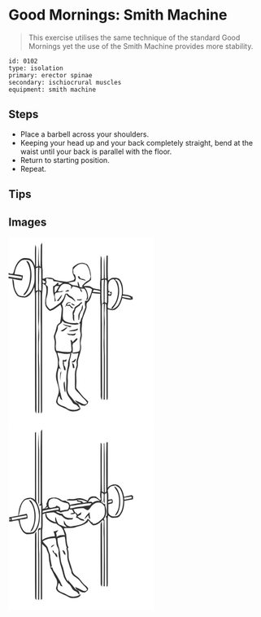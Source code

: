 # Good Mornings: Smith Machine
> This exercise utilises the same technique of the standard Good Mornings yet the use of the Smith Machine provides more stability.

``` 
id: 0102 
type: isolation 
primary: erector spinae 
secondary: ischiocrural muscles 
equipment: smith machine 
``` 

## Steps

 - Place a barbell across your shoulders.
 - Keeping your head up and your back completely straight, bend at the waist until your back is parallel with the floor.
 - Return to starting position.
 - Repeat.

## Tips


## Images

<svg width="215pt" height="275pt" viewBox="0 0 215 275" xmlns="http://www.w3.org/2000/svg"><g fill="#FFF"><path d="M0 0h215v275H0v-19.28c0-.03.01-.11.01-.14l-.01.08V60.58c1.87.28 3.75.47 5.64.66.32 7.96 1.45 16.33 5.9 23.14 2.6 4.24 8 4.5 12.44 4.67 7.73-1.23 11.31-9 14.13-15.38.19 4.11.82 8.19.88 12.31.08 56-.13 112.01.21 168.01-.17 2.08.44 4.08 1.61 5.81.57-4.25.42-8.55.39-12.83-.1-32.32-.2-64.64-.14-96.96-.48-21.99-.24-44-.33-66-.42-2.19 1.04-3.43 2.89-4.23.53 18.71-.46 37.46.61 56.15-1.12 13.34-.17 26.73-.74 40.09.52 27.69.26 55.4.11 83.09l1.59-.05c.26-22.02.11-44.04.11-66.06-.7-12.63-.51-25.31-.51-37.96.65-7.66.51-15.35-.16-23 1.26-17.52.02-35.11.76-52.65.67.86 1.94 1.5 1.88 2.76.41 16.6-.28 33.23.36 49.83.26 42.56-.28 85.14.28 127.69 1.89-.92 1.53-2.98 1.65-4.63-.1-56.37 0-112.74-.06-169.1.38-5.74 1.07-11.46.9-17.23 2.26 1.02 5.11 2.34 5.09 5.27 1.97 9.11-3.04 18.12-.82 27.21 1.43 2.99 3.66 5.72 6.46 7.53 6.03-1.24 10.37-5.92 15.37-9.14.84 2.39 2.43 4.73 2.01 7.36-.53 6.33-1.08 12.67-2.41 18.9-2.13 1.57-4.53 3.32-5.11 6.08-.93 3.88-1.77 7.79-3.37 11.48-1.95 3.76.81 7.7.61 11.61.11 5.24-1.48 11.46 2.31 15.81 1.31 4.97 2.85 9.98 2.28 15.19.34 6.18-2.67 11.87-2.79 17.99-.53 7.96 4.66 14.97 4.24 22.94-.35 4.95-2.62 9.46-3.87 14.21-.91 2.57 1.17 4.95 3.03 6.47 3.31 2.18 7.17 3.33 10.67 5.17 3.24 1.46 6.12 4.11 9.87 4.05 4.28.17 9.25-.33 12.23-3.78-.91-2.67-2.22-5.16-3.58-7.61-4.81-1.51-7.01-6.36-10.33-9.72-3.06-3.12-5.33-7.23-5.22-11.69.09-5.06.77-10.12.31-15.18-.66-6.39.96-12.73 2.54-18.87.73-3.35-.22-6.86.88-10.14.91-3.22 1.89-6.47 1.74-9.85 3.2 2.4 6.96 1.69 10.57.91-.48 3.62-1.45 7.15-2.59 10.61-.82 2.41.51 4.92.09 7.39-.82 4.39-2.8 8.58-2.7 13.12.12 6.69-.06 13.38.05 20.07-.06 2.4 1.91 4.09 3.46 5.64 3.7 3.31 6.55 7.41 10.09 10.87 1.4 1.43 2.95 2.79 3.86 4.61 1.68 1.71-1.07 2.76-2.34 3.11-2.04.44-3.82-.77-5.55-1.63-3.05-1.68-6.26-3.02-9.5-4.28 1.83 4.35 6.77 5.2 10.16 7.92 1.57.06 3.15.21 4.72.08 1.49-.97 2.78-2.19 4.12-3.36.18-.92.36-1.83.55-2.74-2.56-3.02-5.9-5.24-8.35-8.34-2.71-3.38-5.51-6.69-8.26-10.03-1.79-1.9-.81-4.64-.86-6.94.73-8.14-1.48-16.59 1.53-24.43 1.27-3.35.55-6.93.78-10.39 1.63-7.69 5.87-15.22 4.37-23.26-1.38-5.3 1.79-10.38 1.41-15.71-1.15-6.99.46-14.01.65-21.03 1.54-5.88 4.28-11.38 6.09-17.17.96-3.01-1.04-6.95 1.9-9.15 4.28-3.26 5-8.74 6.5-13.54 3.95.69 7.95 1.08 11.96 1.19-.18 6.16-.1 12.33.48 18.47.25 41.01-.04 82.03.24 123.04.58 5.04-1.03 10.56 1.61 15.18.8-4.7.54-9.48.51-14.22.03-32.32-.41-64.65-.23-96.98-.13-9.86-.48-19.74-.01-29.6-1.31-11.88-.26-23.9-.54-35.83l3.41-1.04c-.6 11.04-.23 22.07-.24 33.12-.85.95-1.68 1.91-2.5 2.89l2.72-.23c0 16.87-.14 33.75-.17 50.62-.55 10.71.4 21.41.1 32.13.14 19.45-.01 38.91-.18 58.36l1.63.01c.23-21.48.09-42.97.1-64.46-.59-14.64-.67-29.32-.29-43.97.89-7.35-.95-14.67-.24-22.03.27-3.9.36-7.81.75-11.7.98 1.05 2.05 2.16 1.8 3.74.54 14.67.27 29.34.39 44.01-.07 27.99-.05 55.98-.02 83.97-.02 3.81-.07 7.63.29 11.43 1.62-1.42 1.61-3.51 1.6-5.45-.12-42.88.05-85.77-.09-128.66 3.64.81 7.72 2.24 11.21.18 6.13-3.34 8.25-10.53 10.37-16.68 5.01 1.15 10.13 3.42 15.31 1.85l.03-3.26c-4.26-3.05-9.59-3.45-14.61-4.15.62-7.36.35-15.48-4.24-21.65-2.21-2.88-6.17-2.88-9.46-2.88-3.22-.14-5.58 2.39-8.02 4.08-1.23-12.15-.21-24.42-.54-36.62l-1.84.04c-.41 11.16-.41 22.34-.28 33.51-.53.07-1.58.19-2.11.25-.68-11.01-.09-22.07-1.09-33.07-.91 10.98-.08 22.03-.62 33.04l-2.92.72c-.08-9.9-.05-19.81-.06-29.72.14-1.6-.6-3.04-1.3-4.42-1.11 11.41.12 22.93-.64 34.36-.75 5.13-.47 10.31-.23 15.46-4.32-1.29-9.32-.79-13-3.72-3.39-2.33-7.79-1.27-11.65-1.58 2.67-4.18 7.76-5.62 11-9.04.46-7.83-.84-16.44-5.55-22.96-2.9-1.21-5.91-2.82-9.16-2.06-4.76.39-8.63 3.33-12.06 6.4-.31 2.52-.75 5.07-.47 7.61.47 2.99 2.19 5.57 3.2 8.38-.1 1.24-1.2 2.17-1.76 3.25-3.26.62-6.37 2-9.69 2.25-6.15-.67-12.37-1.26-18.27-3.22-2.59-3.31-7.21-2.93-10.97-3.06-2.37-.26-4.22 2.28-6.56 1.48-.31-4.03.05-8.07-.11-12.11-1.47-13.59-.5-27.3-.76-40.95a211.2 211.2 0 0 1-1.79 3.31c-.54 10.83-.06 21.67-.55 32.49-1.31-.92-2.18-2.22-2.06-3.86-.71-9.11-.14-18.27-.57-27.39-.46 10.09-.88 20.19-.87 30.3l-2.99.88c-.08-9.26-.03-18.53-.03-27.8.09-1.63-.41-3.18-1.16-4.6-1.17 10.28-.08 20.69-.67 31.02-1.35-4.3-3.54-9.08-7.94-10.95-4.28-.57-9.2-1.47-12.94 1.34-6.68 4.64-8.84 12.99-10.99 20.37C5.4 55.37 2.14 53 0 52.99V0m92.81 184.04c3.45 2.22 7.25-1.55 6.41-5.18-1.85 2.06-3.78 4.11-6.41 5.18m.98 1.39c.48 2.52 1.03 5.04 1.38 7.59.5.03 1.51.08 2.01.11.14-2.94-.34-6.38-3.39-7.7z"/><path d="M17.7 35.53c2.78-2.62 6.77-2.03 10.25-1.98 3.04-.28 5.34 2.15 6.92 4.43 2.16 3.58 3.56 7.76 3.36 11.98-.1 7.19 1.14 14.66-1.53 21.55-1.82 6.78-6.21 12.89-12.63 15.96-3.48-.85-7.83 0-10.35-3.11-3.3-4.03-5.17-9.19-5.48-14.37-.31-2.92-.14-6.09-2.11-8.51 4.47.78 8.89 1.86 13.43 2.21 1.01-2.21 1.52-4.58 1.65-6.99-3.98-1.24-8.15-1.68-12.28-2.08.67-7.02 3.44-14.28 8.77-19.09m8.56-.37c3.18 4.7 4.96 10.21 5.62 15.82.32 10.11-.56 20.95-6.63 29.43-1.14 1.76-3.36 3.11-3.05 5.48 3.74-1.65 5.55-5.51 7.33-8.92 4.83-11.23 5.84-24.22 2.13-35.92-.97-2.47-2.07-6.08-5.4-5.89zM95.39 47.82c3.32-4.59 8.27-9.59 14.5-8.37 3.43-.16 6.26 2.23 7.42 5.32 2.51 4.08 2.67 8.93 3.89 13.43-.87 1.99-.76 4.89-3.26 5.58-4.07 1.75-7.11 5.17-9.72 8.63.4.36 1.22 1.08 1.63 1.44-1.6-.33-4.11.88-4.96-1.01-.61-2.48-.86-5.18-2.68-7.13-.33 2.18.03 4.36.75 6.43-3.8-1.45-8.39-.38-11.55-3.35-1.11-.52-2.2-1.07-3.28-1.66 3.24-.92 6.55-1.56 9.91-1.85 1.74-3.31 1.51-6.9-.21-10.16-.51-.34-1.52-1.02-2.02-1.36-.16-1.98-.29-3.96-.42-5.94m6.87 10.3c.65 1.16 1.02 2.55 2.04 3.46 3.26 1.19 6.65 2.02 10.07 2.6-1.87-2.59-5.32-2.57-8.09-3.49-.85-1.19-1.71-2.36-2.57-3.55-.36.25-1.09.74-1.45.98zM40.42 47.06c-.42-2.03 2.16-1.72 3.38-2.37-.52 11.28-.14 22.56-.19 33.84-1.09.16-2.18.31-3.28.46.12-10.65-.01-21.29.09-31.93zM45.63 44.42c.63.4 1.9 1.2 2.53 1.6.32 10.86.08 21.73.23 32.6-1.02-.02-2.03-.03-3.05-.04-.79-4.16-.51-8.39-.29-12.58.19-7.19-.3-14.42.58-21.58z"/><path d="M0 55.22c6.51 1.03 13.05 1.94 19.54 3.09l-.36 2.81C12.75 60.45 6.37 59.33 0 58.2v-2.98zM55.65 64.36c-.84-1.37-.03-2.68.53-3.95 2.81 1.16 5.85 1.4 8.84 1.75.55.99 1.1 1.99 1.67 2.98 4.66-.67 8.88 1.74 13.41 2.24-2.06 1.28-3.96 3.14-6.55 3.09.71-1.56.38-2.77-.99-3.61-1.85 2.3-3.88 4.49-6.76 5.47-.06 4.62-.46 9.45 1.41 13.8 1.06 2.73.67 5.7.79 8.55.39-.07 1.16-.22 1.55-.3.24-4.04-3.3-8.82.16-12.22 2.42-.41 4.79-1.37 7.28-1.12 1.63-.4 3.21-1 4.61-1.96-2.08.08-4.14.45-6.07 1.22l-2.74-.85c2.12-4.16 4.12-9.49 9.18-10.68 3.79-.08 8.4.2 10.66 3.71-.17 1.01-.53 3.01-.7 4.02 1.27-1 1.99-2.44 2.57-3.9 4.13.03 7.87 1.74 11.42 3.68-.55 2.35.83 4 2.96 4.75-.75-1.85-1.66-3.62-2.62-5.37 1.89.14 3.78.29 5.67.41 3.37 4.59 5.63 11.11 2.55 16.43.32.05.95.14 1.27.18.54-.84 1.1-1.67 1.67-2.48.11-5.93-1.23-11.84-5.24-16.39 3.62.78 8.58.03 11.08 3.25-1.27 5.8-3.19 11.64-6.78 16.49-1.17.15-2.34.29-3.52.41-.29 3.04-.61 6.2.59 9.11-1.13 3.85-3.05 7.41-3.95 11.33-.52 2.2-1.35 4.3-2.65 6.15-.25 1.82-.45 3.73-2.08 4.89-.07.58-.22 1.72-.29 2.29.29-.08.88-.25 1.18-.33.06 4.53-.83 9.14.37 13.59 1.04 2.95-.28 5.93-.59 8.88-1.23 5.85 1.4 12.19-.9 17.8-2.81 2.13-6.7 2.13-10.07 2.52.25-3.4.4-6.84-.27-10.21.3-1.18.61-2.36.91-3.54 2.76-1.03 4.56-3.49 6.42-5.63.28-1.21-.23-1.76-1.51-1.64-2.12 1.65-3.85 3.73-5.69 5.68-.12-1.92-1.11-3.04-2.97-3.37 1.03 5.15 1.26 10.4 1.51 15.64-.3.49-.92 1.45-1.23 1.93-7.06 1.07-14.09-.59-21.06-1.62-.98-3.05-1.45-6.26-.79-9.43.8-4.03-.76-7.95-.85-11.94.62-4.55 3.96-8.34 3.77-13.07-.52-4.95 7.05-5.04 6.42-10.03 1.56 1.64 3.24 3.39 5.55 3.88 6.24 1.47 12.95 3.54 19.23 1.09-1.2-.65-2.36-1.8-3.87-1.36-5.25.32-10.79.3-15.58-2.19-1.6-1.06-3.54-2.09-4.05-4.1-1.75-7.16 1.84-14.98-1.94-21.73 2.9-4.53 5.49-9.27 6.19-14.71 1.9 2.29 3.89 4.65 6.7 5.84 2.97 1.21 4.92 3.85 7.6 5.51-1.66-3.19-3.78-6.42-7.15-7.96-2.03-.96-3.61-2.54-5.09-4.18-1.07.17-2.15.34-3.22.5-.6 2.01-1.28 3.99-1.97 5.96-1.63 2.67-3.3 5.36-5.75 7.38-4.6 3.56-9.12 7.41-14.61 9.54-2.48-1.97-4.73-4.43-5.59-7.54-.48-3.63-.4-7.4.82-10.88 1.66-4.87 1.7-10.05 1.56-15.13-1.09-.97-2.18-1.94-3.26-2.92.52-1.82 1.87-3.7.85-5.6m28.07 16.05c1.94-.25 3.87-.56 5.8-.9-1.51-3.01-4.24-.75-5.8.9M70.97 93.73c1.06.15 2.13.29 3.19.44.19-.49.56-1.46.74-1.95 2.16-2.05 3.43-4.8 4.24-7.62-3.06 2.74-4.69 6.75-8.17 9.13m30.4-1.95c-.06.29-.2.88-.26 1.17 2.39-.12 6 1.42 7.24-1.42-2.32.24-4.65.34-6.98.25M86.2 96.69c-.9 1.99-1.85 3.96-2.89 5.89.24.01.72.02.96.03.04-.43.11-1.29.14-1.72 1.96.44 3.97.52 5.98.42 1.17 1.83 2.74 4.67 5.36 3.18-1.85-1.62-4.14-2.88-5.24-5.2-1.44.43-2.91.78-4.38 1.12.5-1.09 1-2.18 1.51-3.26 1.54-.1 3.08-.24 4.61-.44-1.89-1.25-4.05-.64-6.05-.02m18.28 1.65c-2.16 3.13-7.65 3.47-7.5 8.13-1.65 1.95-2.91 4.37-2.33 7.01.71 3.44-.89 7.95 2.34 10.4-.01-2.99-.22-5.99-.08-8.98-.2-.42-.58-1.24-.78-1.66 1.28-2.6 2.23-5.36 2.98-8.15 1.13-.9 2.25-1.79 3.37-2.7 1.76-.84 3.19-2.1 3.86-3.99.87-.58 2.19-.82 2.41-2.04-1.61-1.08-3.15 1.02-4.27 1.98m-12.35-.3c1.79 1.14 3.55 3.56 5.89 2.3-1.83-1.04-3.59-3.12-5.89-2.3m15.55 8.03c-1.71 2.84-3.56 5.68-4.67 8.82.11 2.47.23 4.93.14 7.4l.73-.01c.44-2.5 1.25-4.99.96-7.55 1.32-2.41 1.69-5.51 3.97-7.26.89-2.47 1.05-5.1.73-7.7-1.09 1.94-1.65 4.1-1.86 6.3m-27.74 21.85c2.77 2.94 7.1 3.22 10.62 4.85.64-.35 1.93-1.05 2.58-1.4-4.51-.71-8.9-1.93-13.2-3.45m-3.12 10c1.26.45 2.48 1.39 3.86.67 2.53-1.55 4.65-3.69 6.77-5.75-4.13.34-6.6 4.31-10.63 5.08m11.9.74c4.48.32 9.12.14 13.29-1.69.12-.59.37-1.77.49-2.36-4.35 2.29-9.49 1.81-13.78 4.05m-2.29 3.15c1.09 3.1 4.87 2.49 7.45 3.04 2.35.69 5-.55 5.55-3.04-1.28.11-2.49.46-3.63 1.05-3.16.19-6.4.21-9.37-1.05zM148.37 65.73c1.5-2.38 4.53-4.41 7.43-3.56 5.01 5.16 6.32 12.85 5.66 19.79-.5 7.83-3.01 16.12-9.16 21.37 0 .65-.02 1.94-.03 2.59-1.8-.8-4.75-.18-5.74-2.31-.57-2.9.74-5.72.73-8.61.06-2.96-.01-5.92.1-8.88.87.14 2.62.42 3.49.55 1.33-2.05 2.26-4.35.57-6.51-.74.63-1.49 1.26-2.22 1.9l2.41.66c-1.17 2.58-4.42 2.28-4.71-.62l2.94-2.04-2.37-.67c-.25-4.52-.86-9.36.9-13.66z"/><path d="M157.46 63.39c.18-.46.55-1.37.73-1.82 2.61.83 5.36 2.08 6.4 4.84 4.83 10.4 3.25 23.05-2.32 32.86-2.07 3.75-5.9 6.07-9.93 7.21 9.64-9.26 12.92-23.8 9.89-36.6-.95-2.5-1.62-5.99-4.77-6.49zM142.5 62.23c3.75.99 2.5 4.95 2.71 7.81-.16 9.01.28 18.02-.12 27.02-1.47-.45-3.83-.86-3.3-3.04.27-10.59-.47-21.23.71-31.79zM51.24 67.97c-1.21-1.31-.87-3.12-.95-4.73 1.6.88 3.18 1.82 4.73 2.79-1.07 1.01-2.1 2.39-3.78 1.94zM68.09 74.06c.93-2.85 4.3-1.68 6.52-2.08-1.54 2.57-3.1 5.16-4.33 7.9-.55.46-1.65 1.36-2.2 1.81-.05-2.53-.47-5.11.01-7.63zM124.23 80.93c.52-1.17 1.03-2.33 1.54-3.5 3.07.58 6.21.89 9.2 1.85.14.6.43 1.8.58 2.4-3.76-.4-7.52-1.01-11.32-.75zM167.74 88.37c-.46-3.04 2.57-1.98 4.16-1.9 3.1.79 7.46.25 8.83 3.9-4.41-.08-8.65-1.39-12.99-2zM72.41 170.3c6.2.67 12.43 3.29 18.62.86.22 5.89-3.85 10.94-3.12 16.9-1.68 8.15-3.12 16.47-2.64 24.85.27 5.75-1.44 11.81.89 17.3 1.57 5.11 5.92 8.65 8.35 13.33 1.05 2.44 3.82 2.81 5.9 4 1.74 1.35 2.79 3.46 4.86 4.42-5.77 3.69-13.49 3.67-19.22-.09-4.01-2.98-9.6-3.16-12.96-7.09-1.57-2.36-.43-5.32.07-7.83.03-1.49 1.4-2 2.6-2.35-.11 2.72 1.11 5.1 4.03 5.29-2.36-3.49-2.07-7.92-3.61-11.77-2.02-11.48-6.37-23.8-1.65-35.14.63.53 1.9 1.6 2.54 2.13-1.48-3.88-3.61-7.9-2.56-12.17 1.28-4.41-2.39-8.19-2.1-12.64m10.52 11.14c-.7-.11-2.1-.33-2.81-.44-.83 5.09 1.08 9.89 2.04 14.8.45.2 1.36.59 1.81.79.73-3.04-.36-5.77-2.3-8.07.16-1.74.04-3.47-.36-5.18 1.27-.05 2.55-.12 3.82-.2.18-1.09.35-2.18.53-3.27-.92.52-1.82 1.04-2.73 1.57m-6.56 19.51c-.03 3.76-.92 7.84 1.03 11.29-.17-.55-.52-1.66-.7-2.21-.3-4.19.95-8.24 1.1-12.39-.62 1.02-1.54 2.02-1.43 3.31m4.94 16.1c.3 4.08.73 8.21 2.32 12.02.96-5.54-.94-11.08-.83-16.65-1.18 1.24-1.7 2.93-1.49 4.63z"/></g><g fill="#333"><path d="M47.73 11.34c.61-1.1 1.2-2.2 1.79-3.31.26 13.65-.71 27.36.76 40.95.16 4.04-.2 8.08.11 12.11 2.34.8 4.19-1.74 6.56-1.48 3.76.13 8.38-.25 10.97 3.06 5.9 1.96 12.12 2.55 18.27 3.22 3.32-.25 6.43-1.63 9.69-2.25.56-1.08 1.66-2.01 1.76-3.25-1.01-2.81-2.73-5.39-3.2-8.38-.28-2.54.16-5.09.47-7.61 3.43-3.07 7.3-6.01 12.06-6.4 3.25-.76 6.26.85 9.16 2.06 4.71 6.52 6.01 15.13 5.55 22.96-3.24 3.42-8.33 4.86-11 9.04 3.86.31 8.26-.75 11.65 1.58 3.68 2.93 8.68 2.43 13 3.72-.24-5.15-.52-10.33.23-15.46.76-11.43-.47-22.95.64-34.36.7 1.38 1.44 2.82 1.3 4.42.01 9.91-.02 19.82.06 29.72l2.92-.72c.54-11.01-.29-22.06.62-33.04 1 11 .41 22.06 1.09 33.07.53-.06 1.58-.18 2.11-.25-.13-11.17-.13-22.35.28-33.51l1.84-.04c.33 12.2-.69 24.47.54 36.62 2.44-1.69 4.8-4.22 8.02-4.08 3.29 0 7.25 0 9.46 2.88 4.59 6.17 4.86 14.29 4.24 21.65 5.02.7 10.35 1.1 14.61 4.15l-.03 3.26c-5.18 1.57-10.3-.7-15.31-1.85-2.12 6.15-4.24 13.34-10.37 16.68-3.49 2.06-7.57.63-11.21-.18.14 42.89-.03 85.78.09 128.66.01 1.94.02 4.03-1.6 5.45-.36-3.8-.31-7.62-.29-11.43-.03-27.99-.05-55.98.02-83.97-.12-14.67.15-29.34-.39-44.01.25-1.58-.82-2.69-1.8-3.74-.39 3.89-.48 7.8-.75 11.7-.71 7.36 1.13 14.68.24 22.03-.38 14.65-.3 29.33.29 43.97-.01 21.49.13 42.98-.1 64.46l-1.63-.01c.17-19.45.32-38.91.18-58.36.3-10.72-.65-21.42-.1-32.13.03-16.87.17-33.75.17-50.62l-2.72.23c.82-.98 1.65-1.94 2.5-2.89.01-11.05-.36-22.08.24-33.12l-3.41 1.04c.28 11.93-.77 23.95.54 35.83-.47 9.86-.12 19.74.01 29.6-.18 32.33.26 64.66.23 96.98.03 4.74.29 9.52-.51 14.22-2.64-4.62-1.03-10.14-1.61-15.18-.28-41.01.01-82.03-.24-123.04-.58-6.14-.66-12.31-.48-18.47-4.01-.11-8.01-.5-11.96-1.19-1.5 4.8-2.22 10.28-6.5 13.54-2.94 2.2-.94 6.14-1.9 9.15-1.81 5.79-4.55 11.29-6.09 17.17-.19 7.02-1.8 14.04-.65 21.03.38 5.33-2.79 10.41-1.41 15.71 1.5 8.04-2.74 15.57-4.37 23.26-.23 3.46.49 7.04-.78 10.39-3.01 7.84-.8 16.29-1.53 24.43.05 2.3-.93 5.04.86 6.94 2.75 3.34 5.55 6.65 8.26 10.03 2.45 3.1 5.79 5.32 8.35 8.34-.19.91-.37 1.82-.55 2.74-1.34 1.17-2.63 2.39-4.12 3.36-1.57.13-3.15-.02-4.72-.08-3.39-2.72-8.33-3.57-10.16-7.92 3.24 1.26 6.45 2.6 9.5 4.28 1.73.86 3.51 2.07 5.55 1.63 1.27-.35 4.02-1.4 2.34-3.11-.91-1.82-2.46-3.18-3.86-4.61-3.54-3.46-6.39-7.56-10.09-10.87-1.55-1.55-3.52-3.24-3.46-5.64-.11-6.69.07-13.38-.05-20.07-.1-4.54 1.88-8.73 2.7-13.12.42-2.47-.91-4.98-.09-7.39 1.14-3.46 2.11-6.99 2.59-10.61-3.61.78-7.37 1.49-10.57-.91.15 3.38-.83 6.63-1.74 9.85-1.1 3.28-.15 6.79-.88 10.14-1.58 6.14-3.2 12.48-2.54 18.87.46 5.06-.22 10.12-.31 15.18-.11 4.46 2.16 8.57 5.22 11.69 3.32 3.36 5.52 8.21 10.33 9.72 1.36 2.45 2.67 4.94 3.58 7.61-2.98 3.45-7.95 3.95-12.23 3.78-3.75.06-6.63-2.59-9.87-4.05-3.5-1.84-7.36-2.99-10.67-5.17-1.86-1.52-3.94-3.9-3.03-6.47 1.25-4.75 3.52-9.26 3.87-14.21.42-7.97-4.77-14.98-4.24-22.94.12-6.12 3.13-11.81 2.79-17.99.57-5.21-.97-10.22-2.28-15.19-3.79-4.35-2.2-10.57-2.31-15.81.2-3.91-2.56-7.85-.61-11.61 1.6-3.69 2.44-7.6 3.37-11.48.58-2.76 2.98-4.51 5.11-6.08 1.33-6.23 1.88-12.57 2.41-18.9.42-2.63-1.17-4.97-2.01-7.36-5 3.22-9.34 7.9-15.37 9.14-2.8-1.81-5.03-4.54-6.46-7.53-2.22-9.09 2.79-18.1.82-27.21.02-2.93-2.83-4.25-5.09-5.27.17 5.77-.52 11.49-.9 17.23.06 56.36-.04 112.73.06 169.1-.12 1.65.24 3.71-1.65 4.63-.56-42.55-.02-85.13-.28-127.69-.64-16.6.05-33.23-.36-49.83.06-1.26-1.21-1.9-1.88-2.76-.74 17.54.5 35.13-.76 52.65.67 7.65.81 15.34.16 23 0 12.65-.19 25.33.51 37.96 0 22.02.15 44.04-.11 66.06l-1.59.05c.15-27.69.41-55.4-.11-83.09.57-13.36-.38-26.75.74-40.09-1.07-18.69-.08-37.44-.61-56.15-1.85.8-3.31 2.04-2.89 4.23.09 22-.15 44.01.33 66-.06 32.32.04 64.64.14 96.96.03 4.28.18 8.58-.39 12.83-1.17-1.73-1.78-3.73-1.61-5.81-.34-56-.13-112.01-.21-168.01-.06-4.12-.69-8.2-.88-12.31-2.82 6.38-6.4 14.15-14.13 15.38-4.44-.17-9.84-.43-12.44-4.67-4.45-6.81-5.58-15.18-5.9-23.14-1.89-.19-3.77-.38-5.64-.66V58.2c6.37 1.13 12.75 2.25 19.18 2.92l.36-2.81C13.05 57.16 6.51 56.25 0 55.22v-2.23c2.14.01 5.4 2.38 6.96.15 2.15-7.38 4.31-15.73 10.99-20.37 3.74-2.81 8.66-1.91 12.94-1.34 4.4 1.87 6.59 6.65 7.94 10.95.59-10.33-.5-20.74.67-31.02.75 1.42 1.25 2.97 1.16 4.6 0 9.27-.05 18.54.03 27.8l2.99-.88c-.01-10.11.41-20.21.87-30.3.43 9.12-.14 18.28.57 27.39-.12 1.64.75 2.94 2.06 3.86.49-10.82.01-21.66.55-32.49M17.7 35.53c-5.33 4.81-8.1 12.07-8.77 19.09 4.13.4 8.3.84 12.28 2.08-.13 2.41-.64 4.78-1.65 6.99-4.54-.35-8.96-1.43-13.43-2.21 1.97 2.42 1.8 5.59 2.11 8.51.31 5.18 2.18 10.34 5.48 14.37 2.52 3.11 6.87 2.26 10.35 3.11 6.42-3.07 10.81-9.18 12.63-15.96 2.67-6.89 1.43-14.36 1.53-21.55.2-4.22-1.2-8.4-3.36-11.98-1.58-2.28-3.88-4.71-6.92-4.43-3.48-.05-7.47-.64-10.25 1.98m77.69 12.29c.13 1.98.26 3.96.42 5.94.5.34 1.51 1.02 2.02 1.36 1.72 3.26 1.95 6.85.21 10.16-3.36.29-6.67.93-9.91 1.85 1.08.59 2.17 1.14 3.28 1.66 3.16 2.97 7.75 1.9 11.55 3.35-.72-2.07-1.08-4.25-.75-6.43 1.82 1.95 2.07 4.65 2.68 7.13.85 1.89 3.36.68 4.96 1.01-.41-.36-1.23-1.08-1.63-1.44 2.61-3.46 5.65-6.88 9.72-8.63 2.5-.69 2.39-3.59 3.26-5.58-1.22-4.5-1.38-9.35-3.89-13.43-1.16-3.09-3.99-5.48-7.42-5.32-6.23-1.22-11.18 3.78-14.5 8.37m-54.97-.76c-.1 10.64.03 21.28-.09 31.93 1.1-.15 2.19-.3 3.28-.46.05-11.28-.33-22.56.19-33.84-1.22.65-3.8.34-3.38 2.37m5.21-2.64c-.88 7.16-.39 14.39-.58 21.58-.22 4.19-.5 8.42.29 12.58 1.02.01 2.03.02 3.05.04-.15-10.87.09-21.74-.23-32.6-.63-.4-1.9-1.2-2.53-1.6m10.02 19.94c1.02 1.9-.33 3.78-.85 5.6 1.08.98 2.17 1.95 3.26 2.92.14 5.08.1 10.26-1.56 15.13-1.22 3.48-1.3 7.25-.82 10.88.86 3.11 3.11 5.57 5.59 7.54 5.49-2.13 10.01-5.98 14.61-9.54 2.45-2.02 4.12-4.71 5.75-7.38.69-1.97 1.37-3.95 1.97-5.96 1.07-.16 2.15-.33 3.22-.5 1.48 1.64 3.06 3.22 5.09 4.18 3.37 1.54 5.49 4.77 7.15 7.96-2.68-1.66-4.63-4.3-7.6-5.51-2.81-1.19-4.8-3.55-6.7-5.84-.7 5.44-3.29 10.18-6.19 14.71 3.78 6.75.19 14.57 1.94 21.73.51 2.01 2.45 3.04 4.05 4.1 4.79 2.49 10.33 2.51 15.58 2.19 1.51-.44 2.67.71 3.87 1.36-6.28 2.45-12.99.38-19.23-1.09-2.31-.49-3.99-2.24-5.55-3.88.63 4.99-6.94 5.08-6.42 10.03.19 4.73-3.15 8.52-3.77 13.07.09 3.99 1.65 7.91.85 11.94-.66 3.17-.19 6.38.79 9.43 6.97 1.03 14 2.69 21.06 1.62.31-.48.93-1.44 1.23-1.93-.25-5.24-.48-10.49-1.51-15.64 1.86.33 2.85 1.45 2.97 3.37 1.84-1.95 3.57-4.03 5.69-5.68 1.28-.12 1.79.43 1.51 1.64-1.86 2.14-3.66 4.6-6.42 5.63-.3 1.18-.61 2.36-.91 3.54.67 3.37.52 6.81.27 10.21 3.37-.39 7.26-.39 10.07-2.52 2.3-5.61-.33-11.95.9-17.8.31-2.95 1.63-5.93.59-8.88-1.2-4.45-.31-9.06-.37-13.59-.3.08-.89.25-1.18.33.07-.57.22-1.71.29-2.29 1.63-1.16 1.83-3.07 2.08-4.89 1.3-1.85 2.13-3.95 2.65-6.15.9-3.92 2.82-7.48 3.95-11.33-1.2-2.91-.88-6.07-.59-9.11 1.18-.12 2.35-.26 3.52-.41 3.59-4.85 5.51-10.69 6.78-16.49-2.5-3.22-7.46-2.47-11.08-3.25 4.01 4.55 5.35 10.46 5.24 16.39-.57.81-1.13 1.64-1.67 2.48-.32-.04-.95-.13-1.27-.18 3.08-5.32.82-11.84-2.55-16.43-1.89-.12-3.78-.27-5.67-.41.96 1.75 1.87 3.52 2.62 5.37-2.13-.75-3.51-2.4-2.96-4.75-3.55-1.94-7.29-3.65-11.42-3.68-.58 1.46-1.3 2.9-2.57 3.9.17-1.01.53-3.01.7-4.02-2.26-3.51-6.87-3.79-10.66-3.71-5.06 1.19-7.06 6.52-9.18 10.68l2.74.85c1.93-.77 3.99-1.14 6.07-1.22-1.4.96-2.98 1.56-4.61 1.96-2.49-.25-4.86.71-7.28 1.12-3.46 3.4.08 8.18-.16 12.22-.39.08-1.16.23-1.55.3-.12-2.85.27-5.82-.79-8.55-1.87-4.35-1.47-9.18-1.41-13.8 2.88-.98 4.91-3.17 6.76-5.47 1.37.84 1.7 2.05.99 3.61 2.59.05 4.49-1.81 6.55-3.09-4.53-.5-8.75-2.91-13.41-2.24-.57-.99-1.12-1.99-1.67-2.98-2.99-.35-6.03-.59-8.84-1.75-.56 1.27-1.37 2.58-.53 3.95m92.72 1.37c-1.76 4.3-1.15 9.14-.9 13.66l2.37.67-2.94 2.04c.29 2.9 3.54 3.2 4.71.62l-2.41-.66c.73-.64 1.48-1.27 2.22-1.9 1.69 2.16.76 4.46-.57 6.51-.87-.13-2.62-.41-3.49-.55-.11 2.96-.04 5.92-.1 8.88.01 2.89-1.3 5.71-.73 8.61.99 2.13 3.94 1.51 5.74 2.31.01-.65.03-1.94.03-2.59 6.15-5.25 8.66-13.54 9.16-21.37.66-6.94-.65-14.63-5.66-19.79-2.9-.85-5.93 1.18-7.43 3.56m9.09-2.34c3.15.5 3.82 3.99 4.77 6.49 3.03 12.8-.25 27.34-9.89 36.6 4.03-1.14 7.86-3.46 9.93-7.21 5.57-9.81 7.15-22.46 2.32-32.86-1.04-2.76-3.79-4.01-6.4-4.84-.18.45-.55 1.36-.73 1.82m-14.96-1.16c-1.18 10.56-.44 21.2-.71 31.79-.53 2.18 1.83 2.59 3.3 3.04.4-9-.04-18.01.12-27.02-.21-2.86 1.04-6.82-2.71-7.81m-91.26 5.74c1.68.45 2.71-.93 3.78-1.94-1.55-.97-3.13-1.91-4.73-2.79.08 1.61-.26 3.42.95 4.73m16.85 6.09c-.48 2.52-.06 5.1-.01 7.63.55-.45 1.65-1.35 2.2-1.81 1.23-2.74 2.79-5.33 4.33-7.9-2.22.4-5.59-.77-6.52 2.08m56.14 6.87c3.8-.26 7.56.35 11.32.75-.15-.6-.44-1.8-.58-2.4-2.99-.96-6.13-1.27-9.2-1.85-.51 1.17-1.02 2.33-1.54 3.5m43.51 7.44c4.34.61 8.58 1.92 12.99 2-1.37-3.65-5.73-3.11-8.83-3.9-1.59-.08-4.62-1.14-4.16 1.9M72.41 170.3c-.29 4.45 3.38 8.23 2.1 12.64-1.05 4.27 1.08 8.29 2.56 12.17-.64-.53-1.91-1.6-2.54-2.13-4.72 11.34-.37 23.66 1.65 35.14 1.54 3.85 1.25 8.28 3.61 11.77-2.92-.19-4.14-2.57-4.03-5.29-1.2.35-2.57.86-2.6 2.35-.5 2.51-1.64 5.47-.07 7.83 3.36 3.93 8.95 4.11 12.96 7.09 5.73 3.76 13.45 3.78 19.22.09-2.07-.96-3.12-3.07-4.86-4.42-2.08-1.19-4.85-1.56-5.9-4-2.43-4.68-6.78-8.22-8.35-13.33-2.33-5.49-.62-11.55-.89-17.3-.48-8.38.96-16.7 2.64-24.85-.73-5.96 3.34-11.01 3.12-16.9-6.19 2.43-12.42-.19-18.62-.86z"/><path d="M26.26 35.16c3.33-.19 4.43 3.42 5.4 5.89 3.71 11.7 2.7 24.69-2.13 35.92-1.78 3.41-3.59 7.27-7.33 8.92-.31-2.37 1.91-3.72 3.05-5.48 6.07-8.48 6.95-19.32 6.63-29.43-.66-5.61-2.44-11.12-5.62-15.82zM102.26 58.12c.36-.24 1.09-.73 1.45-.98.86 1.19 1.72 2.36 2.57 3.55 2.77.92 6.22.9 8.09 3.49-3.42-.58-6.81-1.41-10.07-2.6-1.02-.91-1.39-2.3-2.04-3.46zM83.72 80.41c1.56-1.65 4.29-3.91 5.8-.9-1.93.34-3.86.65-5.8.9zM70.97 93.73c3.48-2.38 5.11-6.39 8.17-9.13-.81 2.82-2.08 5.57-4.24 7.62-.18.49-.55 1.46-.74 1.95-1.06-.15-2.13-.29-3.19-.44zM101.37 91.78c2.33.09 4.66-.01 6.98-.25-1.24 2.84-4.85 1.3-7.24 1.42.06-.29.2-.88.26-1.17zM86.2 96.69c2-.62 4.16-1.23 6.05.02-1.53.2-3.07.34-4.61.44-.51 1.08-1.01 2.17-1.51 3.26 1.47-.34 2.94-.69 4.38-1.12 1.1 2.32 3.39 3.58 5.24 5.2-2.62 1.49-4.19-1.35-5.36-3.18-2.01.1-4.02.02-5.98-.42-.03.43-.1 1.29-.14 1.72-.24-.01-.72-.02-.96-.03 1.04-1.93 1.99-3.9 2.89-5.89zM104.48 98.34c1.12-.96 2.66-3.06 4.27-1.98-.22 1.22-1.54 1.46-2.41 2.04-.67 1.89-2.1 3.15-3.86 3.99-1.12.91-2.24 1.8-3.37 2.7-.75 2.79-1.7 5.55-2.98 8.15.2.42.58 1.24.78 1.66-.14 2.99.07 5.99.08 8.98-3.23-2.45-1.63-6.96-2.34-10.4-.58-2.64.68-5.06 2.33-7.01-.15-4.66 5.34-5 7.5-8.13z"/><path d="M92.13 98.04c2.3-.82 4.06 1.26 5.89 2.3-2.34 1.26-4.1-1.16-5.89-2.3zM107.68 106.07c.21-2.2.77-4.36 1.86-6.3.32 2.6.16 5.23-.73 7.7-2.28 1.75-2.65 4.85-3.97 7.26.29 2.56-.52 5.05-.96 7.55l-.73.01c.09-2.47-.03-4.93-.14-7.4 1.11-3.14 2.96-5.98 4.67-8.82zM79.94 127.92c4.3 1.52 8.69 2.74 13.2 3.45-.65.35-1.94 1.05-2.58 1.4-3.52-1.63-7.85-1.91-10.62-4.85zM76.82 137.92c4.03-.77 6.5-4.74 10.63-5.08-2.12 2.06-4.24 4.2-6.77 5.75-1.38.72-2.6-.22-3.86-.67zM88.72 138.66c4.29-2.24 9.43-1.76 13.78-4.05-.12.59-.37 1.77-.49 2.36-4.17 1.83-8.81 2.01-13.29 1.69zM86.43 141.81c2.97 1.26 6.21 1.24 9.37 1.05 1.14-.59 2.35-.94 3.63-1.05-.55 2.49-3.2 3.73-5.55 3.04-2.58-.55-6.36.06-7.45-3.04zM92.81 184.04c2.63-1.07 4.56-3.12 6.41-5.18.84 3.63-2.96 7.4-6.41 5.18zM82.93 181.44c.91-.53 1.81-1.05 2.73-1.57-.18 1.09-.35 2.18-.53 3.27-1.27.08-2.55.15-3.82.2.4 1.71.52 3.44.36 5.18 1.94 2.3 3.03 5.03 2.3 8.07-.45-.2-1.36-.59-1.81-.79-.96-4.91-2.87-9.71-2.04-14.8.71.11 2.11.33 2.81.44zM93.79 185.43c3.05 1.32 3.53 4.76 3.39 7.7-.5-.03-1.51-.08-2.01-.11-.35-2.55-.9-5.07-1.38-7.59zM76.37 200.95c-.11-1.29.81-2.29 1.43-3.31-.15 4.15-1.4 8.2-1.1 12.39.18.55.53 1.66.7 2.21-1.95-3.45-1.06-7.53-1.03-11.29zM81.31 217.05c-.21-1.7.31-3.39 1.49-4.63-.11 5.57 1.79 11.11.83 16.65-1.59-3.81-2.02-7.94-2.32-12.02zM0 255.66l.01-.08c0 .03-.01.11-.01.14v-.06z"/></g></svg>
<svg width="215pt" height="275pt" viewBox="0 0 215 275" xmlns="http://www.w3.org/2000/svg"><g fill="#FFF"><path d="M0 0h215v275H0v-19.23c0-.03.01-.08.01-.11l-.01-.11V0m47.75 11.18c-.84 35.22-.22 70.46-.38 105.68-.01 1.15-.63 1.92-1.86 2.32l-.15 1.31 2.97-.24c.07 9.92-.1 19.84-.01 29.76.1 1.5-.3 2.95-1.05 4.24-.53-.2-1.59-.59-2.12-.78-.53.73-1.05 1.46-1.58 2.19.45 10.08-.46 20.17.1 30.25.2 24.38.1 48.77-.08 73.15l1.59.05c.28-22.37.12-44.74.12-67.12-.79-11.67-.35-23.39-.56-35.09.71-.44 2.11-1.31 2.81-1.74.33 34.66-.05 69.33.2 104l1.64-.51c.36-5.2.07-10.44.17-15.65-.15-21.94.17-43.89-.17-65.82 1.98 1.84 4.08 3.55 5.94 5.52 1.01 3.19 2.42 6.22 3.77 9.27.24 6.64 1.15 13.2 2.72 19.65.68-.57 1.36-1.13 2.04-1.7-1.03-5.79-2.39-11.56-2.66-17.45-1.58-3.45-2.49-7.14-3.72-10.71-2.18-3.05-5.12-5.47-7.21-8.6 5.5-3.59 12.18-5.12 18.7-4.77 2.3 3.54.76 8.81 3.02 12.68 1.63 2.81 2.49 5.97 1.65 9.21.51 5.29 1.6 10.5 2.51 15.73 1.72 5.26 3.16 10.6 4.54 15.95 1.21 5.89 4.83 11.05 9.3 14.96 3.15 3.15 4.08 8.68 8.87 9.88 2.58.75 3.8 3.3 5.44 5.19.34-1.37.51-2.82-.09-4.14-.68-2.76-4.2-2.84-5.8-4.87-3.21-3.8-6.3-7.71-9.69-11.36-.04-.93-.07-1.86-.11-2.79-.11.7-.32 2.09-.43 2.79l-.7.18c-5.32-6.46-5.08-15.17-8.02-22.66-3.64-8.46-2.35-17.98-4.98-26.71a38.182 38.182 0 0 1-2.19-13.93c3.47-.97 6.94-1.92 10.51-2.39 1.5 5.3.92 10.99 3.12 16.11-.14.46-.42 1.37-.56 1.82 1.56 3.76 1.42 7.81 1.39 11.79-.09 4.98 2.25 9.5 3.33 14.27.65 3.25 3.15 6.05 2.69 9.49 1.54 2.88 3.86 5.18 6.67 6.82 4.38 2.58 7.04 7.03 10.48 10.62 2.1 2.37 5 4.22 5.97 7.4-1.22 2.12-4.51 2.54-6.52 1.25-3.58-2.05-7.39-3.66-11.15-5.33.65 1.87 1.68 3.71 3.6 4.53 3.48 1.65 6.93 4.31 11.01 3.64 1.51-1.01 2.8-2.29 4.13-3.51.17-.82.34-1.63.52-2.45-.94-1.37-1.9-2.78-3.32-3.7-4.06-2.96-6.68-7.34-9.99-11.02-3.37-3.3-8.43-5.48-9.66-10.44-1.34-5.58-3.26-10.99-4.96-16.47-1.83-5.51.29-11.55-2.42-16.85l1.23-1.87c-2.87-5.28-2.41-11.47-3.15-17.27.27-4.06-2.55-7.3-3.53-11.08 5.07-.7 10.23.12 15.24-.79 6.79-2.31 14.19-3.59 19.9-8.23.22-.68.67-2.03.89-2.7 2.18 2.44 3.92 5.48 6.74 7.24 5.96.67 10.78-3.71 14.53-7.75.56.49 1.12.99 1.67 1.5-.15 7.92-.58 15.85-.07 23.77.16 24.19.11 48.39-.14 72.57l1.64-.05c.35-32.49.1-64.99-.52-97.47-.26-.39-.77-1.17-1.02-1.56 3.43-4.81 4.92-11.28 2.97-16.97-.38-1.88-1.4-3.81-.51-5.71-1.9 1.65-3.3-1.04-4.9-1.68.35-.5 1.05-1.51 1.4-2.01l-1.24-.14-.63 2.35c-1.48-1.2-.48-2.51-.12-3.76-.34-3.57-.33-7.16-.21-10.73 1.78.31 3.82 1.04 3.27 3.26.52 4.09-1.36 8.75 1.07 12.39.44-4.52-.08-9.06.24-13.59.36-1.47 2.16-1.28 3.23-1.81.33 11.26-.09 22.53-.08 33.79l-1.02-.43c-.1.55-.29 1.64-.38 2.18.78.99 1.1 2.11.96 3.38-.01 33.08-.2 66.16.1 99.23l1.54-1.07c.48-4.34.1-8.73.22-13.08-.05-28.68.02-57.36-.04-86.03-.04-1.68.37-3.31.74-4.92 2.12 1.43 4.12 3.68 6.93 3.46 3.37-.23 7.42.32 9.86-2.56 5.49-6.05 6.86-14.63 6.94-22.53 4.24-.72 8.45-1.58 12.71-2.24.06-1.59.14-3.17.24-4.75-.54-.35-1.62-1.04-2.16-1.39-3.71.96-7.45 1.74-11.16 2.69-1.01-5.79-2.61-12.03-7.14-16.11-5.08-4.22-13.02-2.2-16.98 2.62.08-22.34.01-44.68.04-67.02l-1.85-.05c-.73 23.89-.22 47.8-.35 71.69.23 1.34-1.03 1.97-1.98 2.57-.64-10.13-.33-20.28-.35-30.43.26-14.18-.17-28.38-.51-42.55l-.72.04c-.03 24.19-.06 48.38-.06 72.58-.69-.31-2.09-.91-2.78-1.22-.48-21.96-.2-43.96-.31-65.93-.23-2.05.75-4.86-1.52-6.03-.6 23.39.05 46.8-.3 70.2-.41 4.22-1.21 8.64.53 12.69-.33.61-.66 1.21-1 1.81-2.01-2.02-4.25-3.77-6.47-5.55-2.59.07-5.52-.74-7.81.87-2.2 1.01-3.1 3.33-4.27 5.27-3.21-1.36-6.4-2.91-9.86-3.52-5.62-.6-11.04 2.67-16.65.93-1.09.86-4.7.36-3.93 2.28 4.79-.24 9.73.85 14.46-.46.19.5.58 1.48.77 1.98 1.8.64 4.96.04 5.56 2.3-5.67.43-11.21 1.58-16.74 2.86.49-4.08-4.08-4.51-6.43-6.53-2.06.08-4.38.71-6.07-.85-4.87-4.05-12.06-4.67-17.74-2.07-2.66 1.59-2.55 5.24-4.2 7.63.14 1.07.29 2.14.45 3.21-1.04 1.16-2.1 2.31-3.11 3.5 1.77-.47 3.29-1.5 4.83-2.44.53 4.55-5.71 1.27-7.83 3.8.68-4.65-.91-9.18-.71-13.82.1-34.67-.03-69.35.06-104.02-.6 1.08-1.19 2.16-1.79 3.23m-8.76 3.8c.02 31.36.01 62.71.01 94.07.16 1.1-.16 2.16-.5 3.18-3.5-4.96-10.61-3.33-15.2-1.04-6.69 6-8.35 15.65-8.95 24.21-3.12.41-6.18 1.19-9.3 1.59-1.47.35-3.32.02-4.4 1.34.34.91.73 1.82 1.16 2.7l.91-2.21.32 3.3c-.68-.58-1.36-1.15-2.04-1.73 0 .92.01 2.74.01 3.66 4.42.39 9.21-2.37 13.7-1.77 1.1 3.61 1.52 7.47 3.14 10.94 1.82 4.35 5.09 9.05 10.19 9.52 3.94-.47 8.69.19 11.39-3.4 6.92-8.27 7.03-19.69 6.85-29.92-1.12-5.42-2.8-10.66-5.46-15.52-.24-33.99.07-67.98-.32-101.97-1.44.38-1.62 1.77-1.51 3.05m4.78 19c-.1 24.67-.03 49.33-.02 73.99.1 3.65-.58 7.54 1.22 10.9.33-3.28.25-6.57.22-9.85-.06-23.69.06-47.37-.05-71.06-.73-8.52-.21-17.08-.62-25.6-.16 7.21-.96 14.4-.75 21.62m92.05 116.03c.07 28.67-.08 57.34.25 86-.15 1.55.76 2.82 1.6 4.01.82-5.31.36-10.7.4-16.04.12-22.33-.26-44.65-.2-66.98-.04-4.3.16-8.61-.32-12.9-1.27 1.72-1.94 3.76-1.73 5.91M39 163.95c.03 30.36-.07 60.72.21 91.08 0 1.64.1 3.59 1.84 4.4.37-27.8-.14-55.62 0-83.43-.08-5.73.26-11.48-.35-17.2-.95 1.57-1.89 3.24-1.7 5.15m23.7 18.31c1.87-1.27 3.7-2.63 5.38-4.15-2.39.42-5.19 1.25-5.38 4.15m2.29 4.05c-.37 2.54 1.55 4.07 3.32 5.46.94 1.78 1.33 4.07 3.59 4.68.42-3.2-1.25-6.05-4.56-6.49-.21-.69-.63-2.06-.85-2.75-.37-.22-1.13-.67-1.5-.9m14.37-.14c1.39 2.5 1.79 6.11 4.85 7.15-.17-2.82-1.36-7.18-4.85-7.15m-18.05 25.58c3.52 4.89 5.42 10.78 8.57 15.94 2.48 3.79 2.41 8.68.7 12.76-1.42 3 1.06 5.98 3.41 7.59 4.79 2.61 10.06 4.28 14.67 7.24 3.03 2.1 6.99 1.69 10.46 1.32 3.1-.53 7.2-1.78 7.37-5.55-4.76 3.55-11.39 4.88-16.95 2.49-3.29-1.15-5.95-3.61-9.33-4.54-2.9-1.01-6.12-2.38-7.65-5.2-.54-3.09.16-6.47 1.5-9.28 1.95.63 1.95 2.94 2.95 4.44.95.31 1.9.59 2.87.84-1.91-2.55-2.58-5.72-4.24-8.4-2.97-4.53-5.02-9.64-8.5-13.84-1.14-1.81-1.79-3.84-2.52-5.83-1.1.02-2.21.03-3.31.02z"/><path d="M148.95 93.94c2.13-2.68 5.85-2.42 8.87-3.19 2.83 1.54 6.01 3.03 7.43 6.13 4.88 9.23 5.02 20.54 1.82 30.34-1.42 3.41-3.18 7.61-7.06 8.72-3.27.32-7.14 1.25-9.91-1.07-1.5-1.15-2.78-2.87-2.79-4.83-.15-3.88 0-7.77-.04-11.65 1.93-.42 3.91-.7 5.76-1.43 1.7-1.73.59-4.08-.07-6-1.91.3-3.82.62-5.73.94-.02-4 .42-8.05-.49-11.98-.86-2.28.77-4.38 2.21-5.98m7.19-1.92c.17 2.23 1.93 3.76 3 5.59 4.6 7.32 4.76 16.49 3.47 24.78-.63 4.68-3.32 8.6-5.56 12.61 2.99-.28 4.09-3.38 5.23-5.71 3.04-7.98 3.35-16.89 1.43-25.18-1.28-4.55-3.01-9.87-7.57-12.09zM170.53 108.83c3.7-.36 7.33-1.22 11.02-1.75.07.65.2 1.93.27 2.58-3.65.79-7.34 1.42-11 2.18-.07-.76-.22-2.26-.29-3.01zM117.53 114.92c1.77-2.56 3.81-5.94 7.38-5.8 4.12-.93 7.09 2.44 10.01 4.68-3.84-1.09-7.82.1-10.83 2.54-1.3-2.56-4.37-1.21-6.56-1.42zM22.29 114.24c2.28-3.36 6.59-3.01 10.09-3.85 9.33 3.59 11.89 14.52 12.52 23.46.14 8.21-1.11 17.16-6.46 23.7-2.24 2.97-6.19 2.67-9.49 2.82-3.23.36-6.02-1.88-7.72-4.41-2.83-4.36-4.46-9.49-4.6-14.69 3.92-.3 7.76-1.17 11.54-2.22.01-2.24-.34-4.45-1.25-6.5-4.03.67-7.99 1.71-11.99 2.59 2.4-6.97 2.19-15.07 7.36-20.9m7.74-1.98c1.88 2.99 4.37 5.63 5.64 8.98 2.96 7.42 3.02 15.65 2 23.47-.76 5.22-3.31 9.84-5.8 14.4 3.81-1.36 4.95-5.58 6.1-9.02 3.45-11.8 2.75-25.46-4.13-35.92-.71-1.49-2.44-1.5-3.81-1.91zM60.63 112.4c1.91-1.91 4.68-2.88 7.38-2.6 3.79-.01 6.75 2.59 9.87 4.37 2.95 1.98 6.66 1.84 9.85 3.19 2.42 2.6 1.67 6.93-.8 9.28-3.65.18-7.27.75-10.79 1.71.35-2.13.03-4.25-1.17-6.07-1.5-.54-2.94-1.22-4.33-1.99-.45 2.46-3.3 2.25-5.15 2.93-1.98.54-5.07 1.27-6-1.22-.78-3.13-.95-6.9 1.14-9.6zM108.71 114.25c-2.5-.86-5.33-.75-7.59-2.21 5.17-.41 10.93.14 15.2 3.37-2.29.11-4.83 1.57-6.98.36-.16-.38-.47-1.14-.63-1.52z"/><path d="M147.06 116.65c-.78-3.59 2.88-3.31 5.25-3.87 1.63 3.52-3.12 3.36-5.25 3.87zM124.35 119.45c2.94-2.8 7.31-4.33 11.29-3.1 2.74.96 4.57 3.32 6.14 5.62.5 5.48 1.38 11.89-2.27 16.52-4.5 4.02-8.96 9.74-15.78 8.66l.96-1.6c-3.69.52-4.51-4.76-8.04-5.47-3.04 7.14-11.32 8.77-18.12 10.21-3.56.42-7.61 2.14-10.92-.02-3.27-1.62-4.39-5.3-6.13-8.22.1 1.98.26 3.96.44 5.93 1.42 1.29 2.8 2.62 4.07 4.06-3.8.01-7.05-2.23-10.58-3.3-3.84-2.68-4.71-7.48-5.81-11.7-1.56 2.52-.5 5.46.33 8.04-6.42-1.88-14.47-5.72-14.28-13.56 3.71-.32 7.37-1.3 11.1-1.29 3.83 1.61 7.07 4.53 11.36 4.99 2.89 3.02 6.38 6.17 10.88 5.89 2.2-.31 5.59.46 6.52-2.21-5.77.34-13.35-.05-15.91-6.29-3.4-.28-6.8-1.31-9.5-3.46 2.47-1.09 4.65.77 6.89 1.54 3.3-1.24 6.75-1.91 10.21-2.51 1.46 0 1.9-1.29 2.31-2.43 1.42.43 2.87.8 4.37.68.9 1.53 1.72 3.11 2.41 4.74-1.71.3-3.42.58-5.12.94 2.14 2.43 5.36.17 7.84-.36.56 1.15 1.12 2.31 1.67 3.48-.47 1.01-.92 2.03-1.37 3.06 2.06-.04 3.65 1.21 5.18 2.43 2.08 1.7 4.85 1.98 7.41 2.36-.22-.48-.65-1.44-.87-1.93-3.37-1.06-7.02-2.02-9.25-4.99 1.66-.88 3.35-1.72 5.04-2.55.25-1.16.49-2.32.73-3.48-1.9 1.26-3.8 2.53-5.67 3.84-.4-1.91-1.98-2.83-3.65-3.46-.81-1.56-1.61-3.13-2.39-4.71 4.72-.91 9.51-1.57 14.33-1.69 2.41.64 4.2 2.89 6.71 3.15 3.62-1.4 4.41-5.73 7.47-7.81m-12.44 20.75c2.53-1.16 4.12-3.49 5.89-5.52.55 1.9.11 4.97 2.76 5.34-.65-3.26-1.03-6.56-.9-9.88-3.01 2.99-5.94 6.16-7.75 10.06z"/><path d="M91.15 120.76c10.55-.66 20.81-4.19 31.43-3.8-.8 1.04-1.61 2.09-2.42 3.12-5.4.39-10.64 1.92-16.04 2.26-4.5.29-8.8 1.74-13.24 2.43.07-1 .2-3.01.27-4.01zM50.53 128.13c7.68-2.09 15.58-3.28 23.47-4.36-.04.7-.1 2.11-.13 2.81-8.08.64-16.03 2.16-23.82 4.4l.48-2.85zM50.28 133.12c1.47-.52 2.95-1.03 4.42-1.56-1.1 2.79.09 5.72 1.54 8.12 3.8 4.06 8.77 7.08 14.44 7.35 1.68 2.22 4.25 3.33 6.54 4.77 3.64 3.08 4.49 8.05 5.8 12.39-4.17-.56-8.56-.11-11.97 2.58.17-2.02-.28-3.99-.91-5.9 1.16-1.34 2.34-2.67 3.31-4.15-2.48.26-4.52 2.23-7.12 1.7.78 2.39 2.14 4.78 1.76 7.38-2.54.01-5.06.31-7.54.83-3.93.8-7.74 2.11-10.93 4.61-.06-4.72-.24-9.44-.03-14.16 1.29-7.92.51-15.97.69-23.96zM4.62 138.63c7.32-.78 14.46-2.6 21.71-3.76.2.89.39 1.78.58 2.67-7.32 1.52-14.69 2.8-21.98 4.48-.07-.85-.23-2.54-.31-3.39z"/></g><g fill="#333"><path d="M47.75 11.18c.6-1.07 1.19-2.15 1.79-3.23-.09 34.67.04 69.35-.06 104.02-.2 4.64 1.39 9.17.71 13.82 2.12-2.53 8.36.75 7.83-3.8-1.54.94-3.06 1.97-4.83 2.44 1.01-1.19 2.07-2.34 3.11-3.5-.16-1.07-.31-2.14-.45-3.21 1.65-2.39 1.54-6.04 4.2-7.63 5.68-2.6 12.87-1.98 17.74 2.07 1.69 1.56 4.01.93 6.07.85 2.35 2.02 6.92 2.45 6.43 6.53 5.53-1.28 11.07-2.43 16.74-2.86-.6-2.26-3.76-1.66-5.56-2.3-.19-.5-.58-1.48-.77-1.98-4.73 1.31-9.67.22-14.46.46-.77-1.92 2.84-1.42 3.93-2.28 5.61 1.74 11.03-1.53 16.65-.93 3.46.61 6.65 2.16 9.86 3.52 1.17-1.94 2.07-4.26 4.27-5.27 2.29-1.61 5.22-.8 7.81-.87 2.22 1.78 4.46 3.53 6.47 5.55.34-.6.67-1.2 1-1.81-1.74-4.05-.94-8.47-.53-12.69.35-23.4-.3-46.81.3-70.2 2.27 1.17 1.29 3.98 1.52 6.03.11 21.97-.17 43.97.31 65.93.69.31 2.09.91 2.78 1.22 0-24.2.03-48.39.06-72.58l.72-.04c.34 14.17.77 28.37.51 42.55.02 10.15-.29 20.3.35 30.43.95-.6 2.21-1.23 1.98-2.57.13-23.89-.38-47.8.35-71.69l1.85.05c-.03 22.34.04 44.68-.04 67.02 3.96-4.82 11.9-6.84 16.98-2.62 4.53 4.08 6.13 10.32 7.14 16.11 3.71-.95 7.45-1.73 11.16-2.69.54.35 1.62 1.04 2.16 1.39-.1 1.58-.18 3.16-.24 4.75-4.26.66-8.47 1.52-12.71 2.24-.08 7.9-1.45 16.48-6.94 22.53-2.44 2.88-6.49 2.33-9.86 2.56-2.81.22-4.81-2.03-6.93-3.46-.37 1.61-.78 3.24-.74 4.92.06 28.67-.01 57.35.04 86.03-.12 4.35.26 8.74-.22 13.08l-1.54 1.07c-.3-33.07-.11-66.15-.1-99.23.14-1.27-.18-2.39-.96-3.38.09-.54.28-1.63.38-2.18l1.02.43c-.01-11.26.41-22.53.08-33.79-1.07.53-2.87.34-3.23 1.81-.32 4.53.2 9.07-.24 13.59-2.43-3.64-.55-8.3-1.07-12.39.55-2.22-1.49-2.95-3.27-3.26-.12 3.57-.13 7.16.21 10.73-.36 1.25-1.36 2.56.12 3.76l.63-2.35 1.24.14c-.35.5-1.05 1.51-1.4 2.01 1.6.64 3 3.33 4.9 1.68-.89 1.9.13 3.83.51 5.71 1.95 5.69.46 12.16-2.97 16.97.25.39.76 1.17 1.02 1.56.62 32.48.87 64.98.52 97.47l-1.64.05c.25-24.18.3-48.38.14-72.57-.51-7.92-.08-15.85.07-23.77-.55-.51-1.11-1.01-1.67-1.5-3.75 4.04-8.57 8.42-14.53 7.75-2.82-1.76-4.56-4.8-6.74-7.24-.22.67-.67 2.02-.89 2.7-5.71 4.64-13.11 5.92-19.9 8.23-5.01.91-10.17.09-15.24.79.98 3.78 3.8 7.02 3.53 11.08.74 5.8.28 11.99 3.15 17.27l-1.23 1.87c2.71 5.3.59 11.34 2.42 16.85 1.7 5.48 3.62 10.89 4.96 16.47 1.23 4.96 6.29 7.14 9.66 10.44 3.31 3.68 5.93 8.06 9.99 11.02 1.42.92 2.38 2.33 3.32 3.7-.18.82-.35 1.63-.52 2.45-1.33 1.22-2.62 2.5-4.13 3.51-4.08.67-7.53-1.99-11.01-3.64-1.92-.82-2.95-2.66-3.6-4.53 3.76 1.67 7.57 3.28 11.15 5.33 2.01 1.29 5.3.87 6.52-1.25-.97-3.18-3.87-5.03-5.97-7.4-3.44-3.59-6.1-8.04-10.48-10.62-2.81-1.64-5.13-3.94-6.67-6.82.46-3.44-2.04-6.24-2.69-9.49-1.08-4.77-3.42-9.29-3.33-14.27.03-3.98.17-8.03-1.39-11.79.14-.45.42-1.36.56-1.82-2.2-5.12-1.62-10.81-3.12-16.11-3.57.47-7.04 1.42-10.51 2.39-.15 4.71.61 9.49 2.19 13.93 2.63 8.73 1.34 18.25 4.98 26.71 2.94 7.49 2.7 16.2 8.02 22.66l.7-.18c.11-.7.32-2.09.43-2.79.04.93.07 1.86.11 2.79 3.39 3.65 6.48 7.56 9.69 11.36 1.6 2.03 5.12 2.11 5.8 4.87.6 1.32.43 2.77.09 4.14-1.64-1.89-2.86-4.44-5.44-5.19-4.79-1.2-5.72-6.73-8.87-9.88-4.47-3.91-8.09-9.07-9.3-14.96-1.38-5.35-2.82-10.69-4.54-15.95-.91-5.23-2-10.44-2.51-15.73.84-3.24-.02-6.4-1.65-9.21-2.26-3.87-.72-9.14-3.02-12.68-6.52-.35-13.2 1.18-18.7 4.77 2.09 3.13 5.03 5.55 7.21 8.6 1.23 3.57 2.14 7.26 3.72 10.71.27 5.89 1.63 11.66 2.66 17.45-.68.57-1.36 1.13-2.04 1.7a97.888 97.888 0 0 1-2.72-19.65c-1.35-3.05-2.76-6.08-3.77-9.27-1.86-1.97-3.96-3.68-5.94-5.52.34 21.93.02 43.88.17 65.82-.1 5.21.19 10.45-.17 15.65l-1.64.51c-.25-34.67.13-69.34-.2-104-.7.43-2.1 1.3-2.81 1.74.21 11.7-.23 23.42.56 35.09 0 22.38.16 44.75-.12 67.12l-1.59-.05c.18-24.38.28-48.77.08-73.15-.56-10.08.35-20.17-.1-30.25.53-.73 1.05-1.46 1.58-2.19.53.19 1.59.58 2.12.78.75-1.29 1.15-2.74 1.05-4.24-.09-9.92.08-19.84.01-29.76l-2.97.24.15-1.31c1.23-.4 1.85-1.17 1.86-2.32.16-35.22-.46-70.46.38-105.68m101.2 82.76c-1.44 1.6-3.07 3.7-2.21 5.98.91 3.93.47 7.98.49 11.98 1.91-.32 3.82-.64 5.73-.94.66 1.92 1.77 4.27.07 6-1.85.73-3.83 1.01-5.76 1.43.04 3.88-.11 7.77.04 11.65.01 1.96 1.29 3.68 2.79 4.83 2.77 2.32 6.64 1.39 9.91 1.07 3.88-1.11 5.64-5.31 7.06-8.72 3.2-9.8 3.06-21.11-1.82-30.34-1.42-3.1-4.6-4.59-7.43-6.13-3.02.77-6.74.51-8.87 3.19m21.58 14.89c.07.75.22 2.25.29 3.01 3.66-.76 7.35-1.39 11-2.18-.07-.65-.2-1.93-.27-2.58-3.69.53-7.32 1.39-11.02 1.75m-53 6.09c2.19.21 5.26-1.14 6.56 1.42 3.01-2.44 6.99-3.63 10.83-2.54-2.92-2.24-5.89-5.61-10.01-4.68-3.57-.14-5.61 3.24-7.38 5.8m-56.9-2.52c-2.09 2.7-1.92 6.47-1.14 9.6.93 2.49 4.02 1.76 6 1.22 1.85-.68 4.7-.47 5.15-2.93 1.39.77 2.83 1.45 4.33 1.99 1.2 1.82 1.52 3.94 1.17 6.07a50.46 50.46 0 0 1 10.79-1.71c2.47-2.35 3.22-6.68.8-9.28-3.19-1.35-6.9-1.21-9.85-3.19-3.12-1.78-6.08-4.38-9.87-4.37-2.7-.28-5.47.69-7.38 2.6m48.08 1.85c.16.38.47 1.14.63 1.52 2.15 1.21 4.69-.25 6.98-.36-4.27-3.23-10.03-3.78-15.2-3.37 2.26 1.46 5.09 1.35 7.59 2.21m38.35 2.4c2.13-.51 6.88-.35 5.25-3.87-2.37.56-6.03.28-5.25 3.87m-22.71 2.8c-3.06 2.08-3.85 6.41-7.47 7.81-2.51-.26-4.3-2.51-6.71-3.15-4.82.12-9.61.78-14.33 1.69.78 1.58 1.58 3.15 2.39 4.71 1.67.63 3.25 1.55 3.65 3.46 1.87-1.31 3.77-2.58 5.67-3.84-.24 1.16-.48 2.32-.73 3.48-1.69.83-3.38 1.67-5.04 2.55 2.23 2.97 5.88 3.93 9.25 4.99.22.49.65 1.45.87 1.93-2.56-.38-5.33-.66-7.41-2.36-1.53-1.22-3.12-2.47-5.18-2.43.45-1.03.9-2.05 1.37-3.06-.55-1.17-1.11-2.33-1.67-3.48-2.48.53-5.7 2.79-7.84.36 1.7-.36 3.41-.64 5.12-.94a40.58 40.58 0 0 0-2.41-4.74c-1.5.12-2.95-.25-4.37-.68-.41 1.14-.85 2.43-2.31 2.43-3.46.6-6.91 1.27-10.21 2.51-2.24-.77-4.42-2.63-6.89-1.54 2.7 2.15 6.1 3.18 9.5 3.46 2.56 6.24 10.14 6.63 15.91 6.29-.93 2.67-4.32 1.9-6.52 2.21-4.5.28-7.99-2.87-10.88-5.89-4.29-.46-7.53-3.38-11.36-4.99-3.73-.01-7.39.97-11.1 1.29-.19 7.84 7.86 11.68 14.28 13.56-.83-2.58-1.89-5.52-.33-8.04 1.1 4.22 1.97 9.02 5.81 11.7 3.53 1.07 6.78 3.31 10.58 3.3-1.27-1.44-2.65-2.77-4.07-4.06-.18-1.97-.34-3.95-.44-5.93 1.74 2.92 2.86 6.6 6.13 8.22 3.31 2.16 7.36.44 10.92.02 6.8-1.44 15.08-3.07 18.12-10.21 3.53.71 4.35 5.99 8.04 5.47l-.96 1.6c6.82 1.08 11.28-4.64 15.78-8.66 3.65-4.63 2.77-11.04 2.27-16.52-1.57-2.3-3.4-4.66-6.14-5.62-3.98-1.23-8.35.3-11.29 3.1m-33.2 1.31c-.07 1-.2 3.01-.27 4.01 4.44-.69 8.74-2.14 13.24-2.43 5.4-.34 10.64-1.87 16.04-2.26.81-1.03 1.62-2.08 2.42-3.12-10.62-.39-20.88 3.14-31.43 3.8m-40.62 7.37l-.48 2.85c7.79-2.24 15.74-3.76 23.82-4.4.03-.7.09-2.11.13-2.81-7.89 1.08-15.79 2.27-23.47 4.36m-.25 4.99c-.18 7.99.6 16.04-.69 23.96-.21 4.72-.03 9.44.03 14.16 3.19-2.5 7-3.81 10.93-4.61 2.48-.52 5-.82 7.54-.83.38-2.6-.98-4.99-1.76-7.38 2.6.53 4.64-1.44 7.12-1.7-.97 1.48-2.15 2.81-3.31 4.15.63 1.91 1.08 3.88.91 5.9 3.41-2.69 7.8-3.14 11.97-2.58-1.31-4.34-2.16-9.31-5.8-12.39-2.29-1.44-4.86-2.55-6.54-4.77-5.67-.27-10.64-3.29-14.44-7.35-1.45-2.4-2.64-5.33-1.54-8.12-1.47.53-2.95 1.04-4.42 1.56z"/><path d="M38.99 14.98c-.11-1.28.07-2.67 1.51-3.05.39 33.99.08 67.98.32 101.97 2.66 4.86 4.34 10.1 5.46 15.52.18 10.23.07 21.65-6.85 29.92-2.7 3.59-7.45 2.93-11.39 3.4-5.1-.47-8.37-5.17-10.19-9.52-1.62-3.47-2.04-7.33-3.14-10.94-4.49-.6-9.28 2.16-13.7 1.77 0-.92-.01-2.74-.01-3.66.68.58 1.36 1.15 2.04 1.73l-.32-3.3-.91 2.21c-.43-.88-.82-1.79-1.16-2.7 1.08-1.32 2.93-.99 4.4-1.34 3.12-.4 6.18-1.18 9.3-1.59.6-8.56 2.26-18.21 8.95-24.21 4.59-2.29 11.7-3.92 15.2 1.04.34-1.02.66-2.08.5-3.18 0-31.36.01-62.71-.01-94.07m-16.7 99.26c-5.17 5.83-4.96 13.93-7.36 20.9 4-.88 7.96-1.92 11.99-2.59.91 2.05 1.26 4.26 1.25 6.5-3.78 1.05-7.62 1.92-11.54 2.22.14 5.2 1.77 10.33 4.6 14.69 1.7 2.53 4.49 4.77 7.72 4.41 3.3-.15 7.25.15 9.49-2.82 5.35-6.54 6.6-15.49 6.46-23.7-.63-8.94-3.19-19.87-12.52-23.46-3.5.84-7.81.49-10.09 3.85M4.62 138.63c.08.85.24 2.54.31 3.39 7.29-1.68 14.66-2.96 21.98-4.48-.19-.89-.38-1.78-.58-2.67-7.25 1.16-14.39 2.98-21.71 3.76z"/><path d="M43.77 33.98c-.21-7.22.59-14.41.75-21.62.41 8.52-.11 17.08.62 25.6.11 23.69-.01 47.37.05 71.06.03 3.28.11 6.57-.22 9.85-1.8-3.36-1.12-7.25-1.22-10.9-.01-24.66-.08-49.32.02-73.99zM156.14 92.02c4.56 2.22 6.29 7.54 7.57 12.09 1.92 8.29 1.61 17.2-1.43 25.18-1.14 2.33-2.24 5.43-5.23 5.71 2.24-4.01 4.93-7.93 5.56-12.61 1.29-8.29 1.13-17.46-3.47-24.78-1.07-1.83-2.83-3.36-3-5.59zM30.03 112.26c1.37.41 3.1.42 3.81 1.91 6.88 10.46 7.58 24.12 4.13 35.92-1.15 3.44-2.29 7.66-6.1 9.02 2.49-4.56 5.04-9.18 5.8-14.4 1.02-7.82.96-16.05-2-23.47-1.27-3.35-3.76-5.99-5.64-8.98zM111.91 140.2c1.81-3.9 4.74-7.07 7.75-10.06-.13 3.32.25 6.62.9 9.88-2.65-.37-2.21-3.44-2.76-5.34-1.77 2.03-3.36 4.36-5.89 5.52zM135.82 150.01c-.21-2.15.46-4.19 1.73-5.91.48 4.29.28 8.6.32 12.9-.06 22.33.32 44.65.2 66.98-.04 5.34.42 10.73-.4 16.04-.84-1.19-1.75-2.46-1.6-4.01-.33-28.66-.18-57.33-.25-86zM39 163.95c-.19-1.91.75-3.58 1.7-5.15.61 5.72.27 11.47.35 17.2-.14 27.81.37 55.63 0 83.43-1.74-.81-1.84-2.76-1.84-4.4-.28-30.36-.18-60.72-.21-91.08zM62.7 182.26c.19-2.9 2.99-3.73 5.38-4.15-1.68 1.52-3.51 2.88-5.38 4.15zM64.99 186.31c.37.23 1.13.68 1.5.9.22.69.64 2.06.85 2.75 3.31.44 4.98 3.29 4.56 6.49-2.26-.61-2.65-2.9-3.59-4.68-1.77-1.39-3.69-2.92-3.32-5.46zM79.36 186.17c3.49-.03 4.68 4.33 4.85 7.15-3.06-1.04-3.46-4.65-4.85-7.15zM61.31 211.75c1.1.01 2.21 0 3.31-.02.73 1.99 1.38 4.02 2.52 5.83 3.48 4.2 5.53 9.31 8.5 13.84 1.66 2.68 2.33 5.85 4.24 8.4-.97-.25-1.92-.53-2.87-.84-1-1.5-1-3.81-2.95-4.44-1.34 2.81-2.04 6.19-1.5 9.28 1.53 2.82 4.75 4.19 7.65 5.2 3.38.93 6.04 3.39 9.33 4.54 5.56 2.39 12.19 1.06 16.95-2.49-.17 3.77-4.27 5.02-7.37 5.55-3.47.37-7.43.78-10.46-1.32-4.61-2.96-9.88-4.63-14.67-7.24-2.35-1.61-4.83-4.59-3.41-7.59 1.71-4.08 1.78-8.97-.7-12.76-3.15-5.16-5.05-11.05-8.57-15.94zM0 255.55l.01.11c0 .03-.01.08-.01.11v-.22z"/></g></svg>